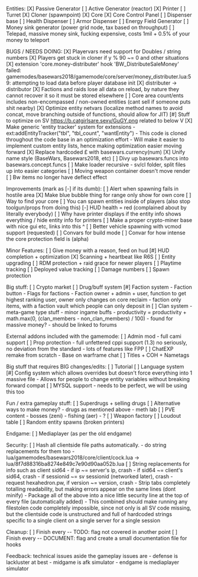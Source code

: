 Entities:
	[X] Passive Generator
	[ ] Active Generator (reactor)
	[X] Printer
	[ ] Turret
	[X] Cloner (spawnpoint)
	[X] Core
	[X] Core Control Panel
	[ ] Dispenser base
		[ ] Health Dispenser
		[ ] Armor Dispenser
	[ ] Energy Field Generator
	[ ] Money sink generator (power grid node, tax based on throughput)
	[ ] Telepad, massive money sink, fucking expensive, costs 1mil + 0.5% of your money to teleport

BUGS / NEEDS DOING:
	[X] Playervars need support for Doubles / string numbers
	[X] Players get stuck in cloner if y % 90 ~= 0 and other situations
	[X] extension 'core.money-distributer' hook 'BW_DistributeSaleMoney' failed: gamemodes/basewars2018/gamemode/core/server/money_distributer.lua:59: attempting to load data before player database init
	[X] distributer -> distributor
	[X] Factions and raids lose all data on reload, by nature they cannot recover it so it must be stored elsewhere
	[ ] Core area count/ents includes non-encompassed / non-owned entities (cant sell if someone puts shit nearby)
	[X] Optimize entity netvars (localize method names to avoid concat, move branching outside of functions, should allow for JIT)
	[#] Stuff to optimize on SV https://b.catgirlsare.sexy/GuGY.png related to below V
	[X] Make generic 'entity tracker' system for extensions
		- ext:addEntityTracker("tbl", "tbl_count", "wantEntity")
		- This code is cloned throughout the code base in an optimization effort
		- Will make it easier to implement custom entity lists, hence making optimization easier moving forward
	[X] Replace hardcoded £ with basewars.currency(num)
	[X] Unify name style (BaseWars, Basewars2018, etc)
	[ ] Divy up basewars.funcs into basewars.concept.funcs
	[ ] Make loader recursive - sv/cl folder, split files up into easier categories
	[ ] Moving weapon container doesn't move render
	[ ] Bw items no longer have deflect effect

Improvements (mark as [-] if its dumb):
	[ ] Alert when spawning fails in hostile area
	[X] Make blue bubble thing for range only show for own core
	[ ] Way to find your core
	[ ] You can spawn entities inside of players (also stop toolgun/props from doing this)
	[-] HUD health = red (complained about by literally everybody)
	[ ] Why have printer displays if the entity info shows everything / hide entity info for printers
	[ ] Make a proper crypto-miner base with nice gui etc, links into this ^
	[ ] Better vehicle spawning with vcmod support (requested)
	[ ] Convars for build mode
	[ ] Convar for how intense the core protection field is (alpha)

Minor Features:
	[ ] Give money with a reason, feed on hud
	[#] HUD completion + optimization
	[X] Scanning + heartbeat like R6S
	[ ] Entity upgrading
	[ ] RDM protection + raid grace for newer players
	[ ] Playtime tracking
	[ ] Deployed value tracking
	[ ] Damage numbers
	[ ] Spawn protection

Big stuff:
	[ ] Crypto market
	[ ] Drug/buff system
	[#] Faction system
		- Faction button
		- Flags for factions
		- Faction owner + admin + user, function to get highest ranking user, owner only changes on core reclaim
		- faction only items, with a faction vault which people can only deposit in
	[ ] Clan system
		- meta-game type stuff
		- minor ingame buffs
			- productivity = productivity + math.max(0, (clan_members - non_clan_members) / 100)
		- found for massive money?
		- should be linked to forums

External addons included with the gamemode:
	[ ] Admin mod
		- full cami support
	[ ] Prop protection
		- full unfettered cppi support (1.3)
		  no seriously, no deviation from the standard
		- lots of features like FPP
	[ ] ChatEXP remake from scratch
		- Base on warframe chat
	[ ] Titles + COH + Nametags

Big stuff that requires BIG changes/edits:
	[ ] Tutorial
	[ ] Language system
	[#] Config system which allows overrides but doesn't force everything into 1 massive file
		- Allows for people to change entity variables without breaking forward compat
	[ ] MYSQL support
		- needs to be perfect, we will be using this too

Fun / extra gameplay stuff:
	[ ] Superdrugs + selling drugs
	[ ] Alternative ways to make money?
		- drugs as mentioned above
		- meth lab
	[ ] PVE content
		- bosses (zeni)
		- fishing (aer)
		- ?
	[ ] Weapon factory
	[ ] Loudout table
	[ ] Random entity spawns (broken printers)

Endgame:
	[ ] Mediaplayer (as per the old endgame)

Security:
	[ ] Hash all clientside file paths automatically.
		- do string replacements for them too
		- lua/gamemodes/basewars2018/core/client/cock.lua -> lua/8f7d88316ba8274e849c7e90d90aa052b.lua
	[ ] String replacements for info such as client sid64
		- if ip ~= server's ip, crash
		- if sid64 ~= client's sid64, crash
		- if sessionid ~= sv sessionid (networked later), crash
		- request hexahedron.pw, if version ~= version, crash
		- Strip tabs completely totalling readability,
		  but making errors appear on the same lines (dont minify)
		- Package all of the above into a nice little security line at the top of
		  every file (automatically added)
	- This combined should make running any filestolen code completely impossible, since not only
	  is all SV code missing, but the clientside code is unstructured and full of hardcoded strings
	  specific to a single client on a single server for a single session

Cleanup:
	[ ] Finish every -- TODO: flag not covered in another point
	[ ] Finish every -- DOCUMENT: flag and create a small documentation file for hooks


Feedback:
	technical issues aside
	the gameplay issues are
		- defense is lackluster at best
		- midgame is afk simulator
		- endgame is mediaplayer simulator
